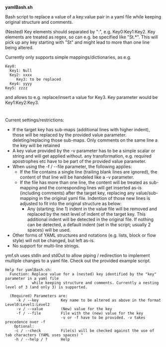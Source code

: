 **yamlBash.sh**

Bash script to replace a value of a key:value pair in a yaml file while 
keeping original structure and comments.

(Nested) Key elements should separated by ":", e.g. Key0:Key1:Key2.
Key elements are treated as regex, so can e.g. be specified like "St.*". This will pick up any
	key starting with "St" and might lead to more than one line being altered. 

Currently only supports simple mappings/dictionaries, as e.g.
	
    Key0:
      Key1: Null
      Key2: xxxx
         Key3: to be replaced
      Key4: yyyy
    Key5: zzzz


and allows to e.g. replace/insert a value for Key3. Key parameter would be Key1:Key2:Key3.
#
Current settings/restrictions:
- If the target key has sub-maps (additional lines with higher indent), those will be replaced by the provided value parameter. deleting/replacing those sub-maps. 
  Only comments on the same line a the key will be retained
- A key value provided by the -v parameter has to be a simple scalar or string and will get applied without. 
  any transformation, e.g. required apostrophes etc have to be part of the provided value parameter.
- When using the -f / --file parameter, the following applies:
  - If the file contains a single line (trailing blank lines are ignored), the content of that line 
    will be handeled like a -v parameter.
  - If the file has more than one line, the content will be treated as sub-mapping and the corresponding lines 
    will get inserted as-is (including comments) after the target key, replacing any value/sub-mapping in the 
    original yaml file. Indention of those new lines is adjusted to fit into the original structure as below:
      - Any (starting; line 1) indent in the value file will be removed and replaced by the next level of indent
        of the target key. This additional indent will be detected in the original file. If nothing can be detected,
        a default indent (set in the script; usually 2 spaces) will be used.   
- Other forms of YAML structures and notations (e.g. lists, block or flow style) will not be changed, 
  but left as-is.
- No support for multi-line strings. 

ymf.sh uses stdIn and stdOut to allow piping / redirection to implement multiple changes to a yaml file. Check out the provided example script.

    Help for yamlBash.sh:
      Function: Replace value for a (nested) key identified by the "key" parameter in a yaml file
                while keeping structure and comments. Currently a nesting level of 3 (and only 3) is supported.
    
      (Required) Parameters are:
         -k / --key          Key name to be altered as above in the format Level0:Level1:Level2
         -v / --value        (New) value for the key
         -f / --file         File with the (new) value for the key
                             -v or -f have to be provided. -v takes precedence over -f
        Optional:
        -c / --check         File(s) will be checked against the use of tab characters (YAML uses spaces) "
        -h / --help / ?      Help

